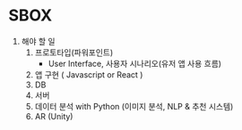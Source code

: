 # SBOX

1. 해야 할 일
   1. 프로토타입(파워포인트)
      - User Interface, 사용자 시나리오(유저 앱 사용 흐름)
   2. 앱 구현 ( Javascript or React )
   3. DB
   4. 서버
   5. 데이터 분석 with Python (이미지 분석, NLP & 추천 시스템)
   6. AR (Unity)

 